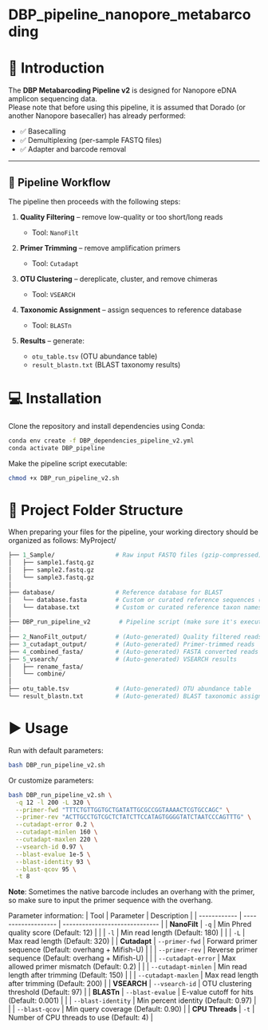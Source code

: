 # DBP_pipeline_nanopore_metabarcoding

# 📖 Introduction

The **DBP Metabarcoding Pipeline v2** is designed for Nanopore eDNA amplicon sequencing data.  
Please note that before using this pipeline, it is assumed that Dorado (or another Nanopore basecaller) has already performed:

- ✅ Basecalling  
- ✅ Demultiplexing (per-sample FASTQ files)  
- ✅ Adapter and barcode removal  

---

## 🧬 Pipeline Workflow  

The pipeline then proceeds with the following steps:

1. **Quality Filtering** – remove low-quality or too short/long reads  
   - Tool: `NanoFilt`  

2. **Primer Trimming** – remove amplification primers  
   - Tool: `Cutadapt`  

3. **OTU Clustering** – dereplicate, cluster, and remove chimeras  
   - Tool: `VSEARCH`  

4. **Taxonomic Assignment** – assign sequences to reference database  
   - Tool: `BLASTn`  

5. **Results** – generate:  
   - `otu_table.tsv` (OTU abundance table)  
   - `result_blastn.txt` (BLAST taxonomy results)  



# 💻 Installation

Clone the repository and install dependencies using Conda:

```bash
conda env create -f DBP_dependencies_pipeline_v2.yml
conda activate DBP_pipeline
```
Make the pipeline script executable:
```bash
chmod +x DBP_run_pipeline_v2.sh
```

# 📁 Project Folder Structure

When preparing your files for the pipeline, your working directory should be organized as follows:
MyProject/

```graphql
├── 1_Sample/                 # Raw input FASTQ files (gzip-compressed)
│   ├── sample1.fastq.gz
│   ├── sample2.fastq.gz
│   └── sample3.fastq.gz
│
├── database/                 # Reference database for BLAST
│   └── database.fasta        # Custom or curated reference sequences (only accession number at the header)
│   └── database.txt          # Custom or curated reference taxon names (Accesion number and taxon information) 
│
├── DBP_run_pipeline_v2        # Pipeline script (make sure it's executable)
│
├── 2_NanoFilt_output/        # (Auto-generated) Quality filtered reads
├── 3_cutadapt_output/        # (Auto-generated) Primer-trimmed reads
├── 4_combined_fasta/         # (Auto-generated) FASTA converted reads
├── 5_vsearch/                # (Auto-generated) VSEARCH results
│   ├── rename_fasta/
│   └── combine/
│
├── otu_table.tsv             # (Auto-generated) OTU abundance table
└── result_blastn.txt         # (Auto-generated) BLAST taxonomic assignments
```

# ▶️ Usage

Run with default parameters:
```bash
bash DBP_run_pipeline_v2.sh
```

Or customize parameters:
```bash
bash DBP_run_pipeline_v2.sh \
  -q 12 -l 200 -L 320 \
  --primer-fwd "TTTCTGTTGGTGCTGATATTGCGCCGGTAAAACTCGTGCCAGC" \
  --primer-rev "ACTTGCCTGTCGCTCTATCTTCCATAGTGGGGTATCTAATCCCAGTTTG" \
  --cutadapt-error 0.2 \
  --cutadapt-minlen 160 \
  --cutadapt-maxlen 220 \
  --vsearch-id 0.97 \
  --blast-evalue 1e-5 \
  --blast-identity 93 \
  --blast-qcov 95 \
  -t 8
```
**Note**: Sometimes the native barcode includes an overhang with the primer, so make sure to input the primer sequence with the overhang.

Parameter information:
| Tool         | Parameter           | Description                    |
| ------------ | ------------------- | ------------------------------ |
| **NanoFilt** | `-q`             | Min Phred quality score (Default: 12)       |
|              | `-l`            | Min read length (Default: 180)               |
|              | `-L`            | Max read length (Default: 320)               |
| **Cutadapt** | `--primer-fwd`      | Forward primer sequence  (Default: overhang + Mifish-U)      |
|              | `--primer-rev`      | Reverse primer sequence  (Default: overhang + Mifish-U)      |
|              | `--cutadapt-error`  | Max allowed primer mismatch  (Default: 0.2)  |
|              | `--cutadapt-minlen` | Min read length after trimming (Default: 150) |
|              | `--cutadapt-maxlen` | Max read length after trimming (Default: 200) |
| **VSEARCH**  | `--vsearch-id`      | OTU clustering threshold (Default: 97)      |
| **BLASTn**   | `--blast-evalue`    | E-value cutoff for hits (Default: 0.001)    |
|              | `--blast-identity`  | Min percent identity (Default: 0.97)         |
|              | `--blast-qcov`      | Min query coverage  (Default: 0.90)         |
| **CPU Threads**  | `-t`                | Number of CPU threads to use (Default: 4)  |
